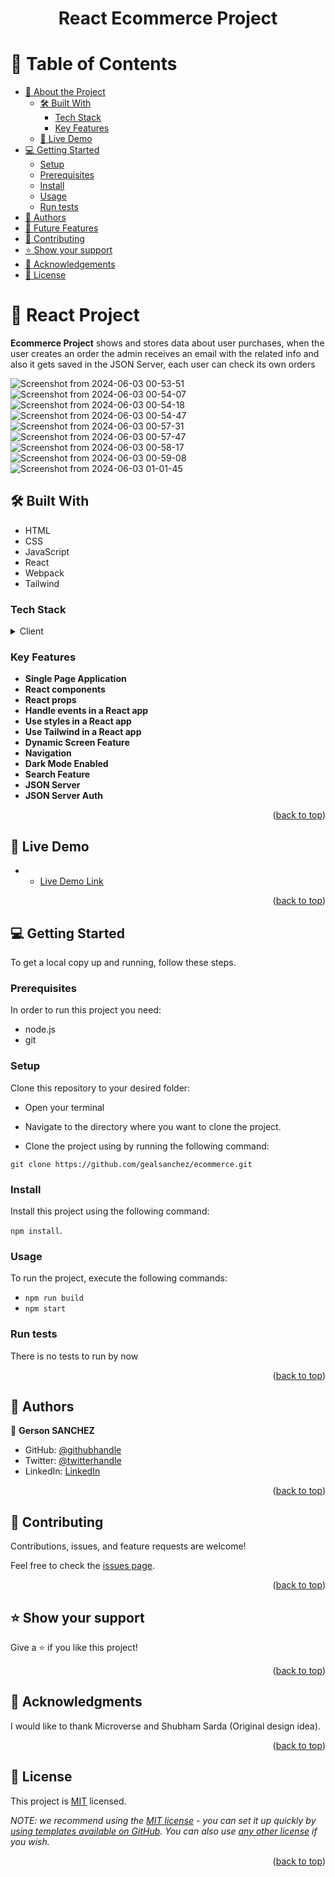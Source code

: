 <a name="readme-top"></a>

<div align="center">

<h1><b>React Ecommerce Project</b></h1>

</div>

<!-- TABLE OF CONTENTS -->

# 📗 Table of Contents

- [📖 About the Project](#about-project)
  - [🛠 Built With](#built-with)
    - [Tech Stack](#tech-stack)
    - [Key Features](#key-features)
  - [🚀 Live Demo](#live-demo)
- [💻 Getting Started](#getting-started)
  - [Setup](#setup)
  - [Prerequisites](#prerequisites)
  - [Install](#install)
  - [Usage](#usage)
  - [Run tests](#run-tests)
- [👥 Authors](#authors)
- [🔭 Future Features](#future-features)
- [🤝 Contributing](#contributing)
- [⭐️ Show your support](#support)
- [🙏 Acknowledgements](#acknowledgements)
- [📝 License](#license)

<!-- PROJECT DESCRIPTION -->

# 📖 React Project <a name="about-project"></a>

**Ecommerce Project** shows and stores data about user purchases, when the user creates an order the admin receives an email with the related info and also it gets saved in the JSON Server, each user can check its own orders

![Screenshot from 2024-06-03 00-53-51](https://github.com/gealsanchez/ecommerce/assets/94255143/7422969d-f802-48ee-9be1-8067a2564064)
![Screenshot from 2024-06-03 00-54-07](https://github.com/gealsanchez/ecommerce/assets/94255143/60ab09bb-aba0-4f47-9af5-a0680a467d06)
![Screenshot from 2024-06-03 00-54-18](https://github.com/gealsanchez/ecommerce/assets/94255143/0f5fe311-838d-48df-80ff-ace2a30c4d72)
![Screenshot from 2024-06-03 00-54-47](https://github.com/gealsanchez/ecommerce/assets/94255143/5961ae16-676b-4e85-832d-2b10839ac203)
![Screenshot from 2024-06-03 00-57-31](https://github.com/gealsanchez/ecommerce/assets/94255143/f9424dd5-675e-4cc2-8272-02a838940fe8)
![Screenshot from 2024-06-03 00-57-47](https://github.com/gealsanchez/ecommerce/assets/94255143/ad64718e-43a4-4d93-90b5-bbf7a4fafaad)
![Screenshot from 2024-06-03 00-58-17](https://github.com/gealsanchez/ecommerce/assets/94255143/b8984439-4749-4267-bf78-759f57fb982c)
![Screenshot from 2024-06-03 00-59-08](https://github.com/gealsanchez/ecommerce/assets/94255143/bb330e59-b2d9-4f12-95ba-0176f547698f)
![Screenshot from 2024-06-03 01-01-45](https://github.com/gealsanchez/ecommerce/assets/94255143/31961876-bad2-42b6-b731-e632943ade5a)

## 🛠 Built With <a name="built-with"></a>

 - HTML
 - CSS
 - JavaScript
 - React
 - Webpack
 - Tailwind

### Tech Stack <a name="tech-stack"></a>

<details>
  <summary>Client</summary>
  <ul>
    <li><a href="https://reactjs.org/">React.js</a></li>
  </ul>
</details>

### Key Features <a name="key-features"></a>

- **Single Page Application**
- **React components**
- **React props**
- **Handle events in a React app**
- **Use styles in a React app**
- **Use Tailwind in a React app**
- **Dynamic Screen Feature**
- **Navigation**
- **Dark Mode Enabled**
- **Search Feature**
- **JSON Server**
- **JSON Server Auth**

<p align="right">(<a href="#readme-top">back to top</a>)</p>

## 🚀 Live Demo <a name="live-demo"></a>

- - [Live Demo Link](https://ecommerce-beer-bog.netlify.app/)

<p align="right">(<a href="#readme-top">back to top</a>)</p>

## 💻 Getting Started <a name="getting-started"></a>

To get a local copy up and running, follow these steps.

### Prerequisites

In order to run this project you need:
- node.js
- git

### Setup

Clone this repository to your desired folder:

- Open your terminal

- Navigate to the directory where you want to clone the project.

- Clone the project using by running the following command:

`git clone https://github.com/gealsanchez/ecommerce.git`

### Install

Install this project using the following command: 

`npm install`.

### Usage

To run the project, execute the following commands:

- `npm run build`
- `npm start`

### Run tests

There is no tests to run by now

<p align="right">(<a href="#readme-top">back to top</a>)</p>

## 👥 Authors <a name="authors"></a>

👤 **Gerson SANCHEZ**

- GitHub: [@githubhandle](https://github.com/gealsanchez)
- Twitter: [@twitterhandle](https://twitter.com/gealsanchez)
- LinkedIn: [LinkedIn](https://www.linkedin.com/in/gerson-sanchez-88309b57/)

<p align="right">(<a href="#readme-top">back to top</a>)</p>

## 🤝 Contributing <a name="contributing"></a>

Contributions, issues, and feature requests are welcome!

Feel free to check the [issues page](../../issues/).

<p align="right">(<a href="#readme-top">back to top</a>)</p>

## ⭐️ Show your support <a name="support"></a>

Give a ⭐️ if you like this project!

<p align="right">(<a href="#readme-top">back to top</a>)</p>

## 🙏 Acknowledgments <a name="acknowledgements"></a>

I would like to thank Microverse and Shubham Sarda (Original design idea).

<p align="right">(<a href="#readme-top">back to top</a>)</p>

<!-- LICENSE -->

## 📝 License <a name="license"></a>

This project is [MIT](./LICENSE) licensed.

_NOTE: we recommend using the [MIT license](https://choosealicense.com/licenses/mit/) - you can set it up quickly by [using templates available on GitHub](https://docs.github.com/en/communities/setting-up-your-project-for-healthy-contributions/adding-a-license-to-a-repository). You can also use [any other license](https://choosealicense.com/licenses/) if you wish._

<p align="right">(<a href="#readme-top">back to top</a>)</p>
